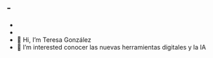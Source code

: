 -<portada Tere.png>
-
-
-
- 👋 Hi, I’m Teresa González
- 👀 I’m interested conocer las nuevas herramientas digitales y la IA


<!---
MTRATERE09GLEZ/MTRATERE09GLEZ is a ✨ special ✨ repository because its `README.md` (this file) appears on your GitHub profile.
You can click the Preview link to take a look at your changes.
--->
